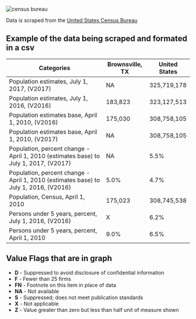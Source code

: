 ![census bureau](https://upload.wikimedia.org/wikipedia/commons/1/16/U.S._Census_Bureau_logo_post-2011.png)

Data is scraped from the [United States Census Bureau](https://www.census.gov)



## Example of the data being scraped and formated in a csv 
Categories | Brownsville, TX | United States
---------- | --------------- | -------------
Population estimates, July 1, 2017,  (V2017) | NA | 325,719,178 
Population estimates, July 1, 2016,  (V2016) | 183,823 | 323,127,513 
Population estimates base, April 1, 2010,  (V2016) | 175,030 | 308,758,105
Population estimates base, April 1, 2010,  (V2017) | NA | 308,758,105
Population, percent change - April 1, 2010 (estimates base) to July 1, 2017,  (V2017) | NA | 5.5%
Population, percent change - April 1, 2010 (estimates base) to July 1, 2016,  (V2016) | 5.0% | 4.7%
Population, Census, April 1, 2010 | 175,023 | 308,745,538
Persons under 5 years, percent, July 1, 2016,  (V2016) | X | 6.2%
Persons under 5 years, percent, April 1, 2010 | 9.0% | 6.5%


## Value Flags that are in graph
* **D**  - Suppressed to avoid disclosure of confidential information
* **F**  - Fewer than 25 firms
* **FN** - Footnote on this item in place of data
* **NA** - Not available
* **S**  - Suppressed; does not meet publication standards
* **X**  - Not applicable
* **Z**  - Value greater than zero but less than half unit of measure shown
